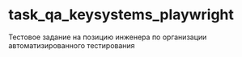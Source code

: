 # task_qa_keysystems_playwright
Тестовое задание на позицию инженера по организации автоматизированного тестирования
